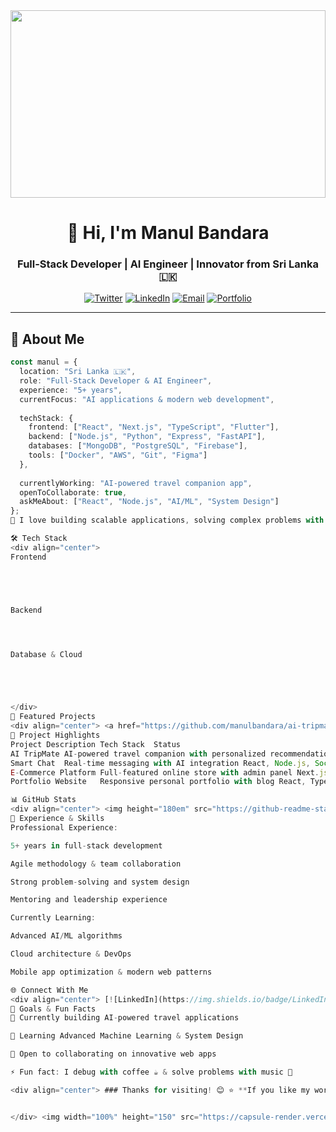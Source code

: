 <img width="100%" height="300" src="https://capsule-render.vercel.app/api?type=waving&color=gradient&customColorList=6,11,20&height=300&section=header&text=Hi%20there,%20I'm%20Manul%20👋&fontSize=50&fontColor=fff&animation=fadeIn&fontAlignY=38&desc=Full-Stack%20Developer%20|%20AI%20Engineer%20|%20Problem%20Solver&descSize=20&descAlignY=58"/>

<h1 align="center">🚀 Hi, I'm Manul Bandara</h1>
<h3 align="center">Full-Stack Developer | AI Engineer | Innovator from Sri Lanka 🇱🇰</h3>

<p align="center">
  <a href="https://twitter.com/manulbandara"><img src="https://img.shields.io/twitter/follow/manulbandara?logo=twitter&style=for-the-badge" alt="Twitter"></a>
  <a href="https://linkedin.com/in/manul-bandara"><img src="https://img.shields.io/badge/LinkedIn-0077B5?style=for-the-badge&logo=linkedin&logoColor=white" alt="LinkedIn"></a>
  <a href="mailto:manulbandara@gmail.com"><img src="https://img.shields.io/badge/Email-D14836?style=for-the-badge&logo=gmail&logoColor=white" alt="Email"></a>
  <a href="https://manulbandara.dev"><img src="https://img.shields.io/badge/Portfolio-000000?style=for-the-badge&logo=About.me&logoColor=white" alt="Portfolio"></a>
</p>

---

## 🌟 About Me

```typescript
const manul = {
  location: "Sri Lanka 🇱🇰",
  role: "Full-Stack Developer & AI Engineer",
  experience: "5+ years",
  currentFocus: "AI applications & modern web development",
  
  techStack: {
    frontend: ["React", "Next.js", "TypeScript", "Flutter"],
    backend: ["Node.js", "Python", "Express", "FastAPI"],
    databases: ["MongoDB", "PostgreSQL", "Firebase"],
    tools: ["Docker", "AWS", "Git", "Figma"]
  },
  
  currentlyWorking: "AI-powered travel companion app",
  openToCollaborate: true,
  askMeAbout: ["React", "Node.js", "AI/ML", "System Design"]
};
💬 I love building scalable applications, solving complex problems with AI, and learning new technologies every day.

🛠️ Tech Stack
<div align="center">
Frontend





Backend




Database & Cloud





</div>
🚀 Featured Projects
<div align="center"> <a href="https://github.com/manulbandara/ai-tripmate"> <img align="center" src="https://github-readme-stats.vercel.app/api/pin/?username=manulbandara&repo=ai-tripmate&theme=tokyonight&hide_border=true" /> </a> <a href="https://github.com/manulbandara/chat-app"> <img align="center" src="https://github-readme-stats.vercel.app/api/pin/?username=manulbandara&repo=chat-app&theme=tokyonight&hide_border=true" /> </a> </div>
🌟 Project Highlights
Project	Description	Tech Stack	Status
AI TripMate	AI-powered travel companion with personalized recommendations	Flutter, Python, Firebase	🟢 Active
Smart Chat	Real-time messaging with AI integration	React, Node.js, Socket.io	🟢 Active
E-Commerce Platform	Full-featured online store with admin panel	Next.js, MongoDB, Stripe	✅ Complete
Portfolio Website	Responsive personal portfolio with blog	React, TypeScript, Vercel	✅ Complete

📊 GitHub Stats
<div align="center"> <img height="180em" src="https://github-readme-stats.vercel.app/api?username=manulbandara&show_icons=true&theme=tokyonight&include_all_commits=true&count_private=true&hide_border=true"/> <img height="180em" src="https://github-readme-stats.vercel.app/api/top-langs/?username=manulbandara&layout=compact&theme=tokyonight&hide_border=true&langs_count=8"/> <img src="https://github-readme-streak-stats.herokuapp.com/?user=manulbandara&theme=tokyonight&hide_border=true" alt="GitHub Streak"/> </div>
💼 Experience & Skills
Professional Experience:

5+ years in full-stack development

Agile methodology & team collaboration

Strong problem-solving and system design

Mentoring and leadership experience

Currently Learning:

Advanced AI/ML algorithms

Cloud architecture & DevOps

Mobile app optimization & modern web patterns

🌐 Connect With Me
<div align="center"> [![LinkedIn](https://img.shields.io/badge/LinkedIn-0077B5?style=for-the-badge&logo=linkedin&logoColor=white)](https://linkedin.com/in/manul-bandara) [![Twitter](https://img.shields.io/badge/Twitter-1DA1F2?style=for-the-badge&logo=twitter&logoColor=white)](https://twitter.com/manulbandara) [![Email](https://img.shields.io/badge/Email-D14836?style=for-the-badge&logo=gmail&logoColor=white)](mailto:manulbandara@gmail.com) [![Portfolio](https://img.shields.io/badge/Portfolio-000000?style=for-the-badge&logo=About.me&logoColor=white)](https://manulbandara.dev) </div>
🎯 Goals & Fun Facts
🔭 Currently building AI-powered travel applications

🌱 Learning Advanced Machine Learning & System Design

👯 Open to collaborating on innovative web apps

⚡ Fun fact: I debug with coffee ☕ & solve problems with music 🎵

<div align="center"> ### Thanks for visiting! 😊 ⭐ **If you like my work, please consider starring my repositories!**


</div> <img width="100%" height="150" src="https://capsule-render.vercel.app/api?type=waving&color=gradient&customColorList=6,11,20&height=150&section=footer"/>
